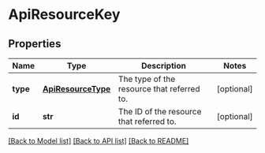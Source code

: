 # ApiResourceKey

## Properties
Name | Type | Description | Notes
------------ | ------------- | ------------- | -------------
**type** | [**ApiResourceType**](ApiResourceType.md) | The type of the resource that referred to. | [optional] 
**id** | **str** | The ID of the resource that referred to. | [optional] 

[[Back to Model list]](../README.md#documentation-for-models) [[Back to API list]](../README.md#documentation-for-api-endpoints) [[Back to README]](../README.md)


